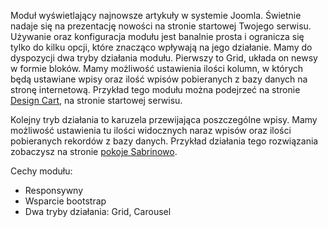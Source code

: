 Moduł wyświetlający najnowsze artykuły w systemie Joomla. Świetnie nadaje się na prezentację nowości na stronie startowej Twojego serwisu. Używanie oraz konfiguracja modułu jest banalnie prosta i ogranicza się tylko do kilku opcji, które znacząco wpływają na jego działanie. Mamy do dyspozycji dwa tryby działania modułu. Pierwszy to Grid, układa on newsy w formie bloków. Mamy możliwość ustawienia ilości kolumn, w których będą ustawiane wpisy oraz ilość wpisów pobieranych z bazy danych na stronę internetową. Przykład tego modułu można podejrzeć na stronie <a href="https://www.designcart.pl/">Design Cart</a>, na stronie startowej serwisu.

Kolejny tryb działania to karuzela przewijająca poszczególne wpisy. Mamy możliwość ustawienia tu ilości widocznych naraz wpisów oraz ilości pobieranych rekordów z bazy danych. Przykład działania tego rozwiązania zobaczysz na stronie <a href="http://www.sarbinowo-pokoje.pl/">pokoje Sabrinowo</a>.

<astrong>Cechy modułu: </strong>
<ul>
<li>Responsywny</li>
<li>Wsparcie bootstrap</li>
<li>Dwa tryby działania: Grid, Carousel</li>
</ul>
